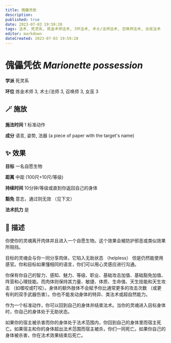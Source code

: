 ```yaml
---
title: 傀儡凭依
description: 
published: true
date: 2023-07-03 19:59:28
tags: 法术, 死灵系, 炼金术师法术, 3环法术, 术士/法师法术, 召唤师法术, 女巫法术
editor: markdown
dateCreated: 2023-07-03 19:59:28
---
```


# **傀儡凭依** *Marionette possession*

**学派** 死灵系 

**环位** 炼金术师 3, 术士/法师 3, 召唤师 3, 女巫 3

## 🪄 施放

**施法时间** 1 标准动作

**成分** 语言, 姿势, 法器 (a piece of paper with the target's name)

## ✨ 效果 

**目标** 一名自愿生物 

**距离** 中距 (100尺+10尺/等级)  

**持续时间** 10分钟/等级或直到你返回自己的身体 

**豁免** 意志，通过则无效 （见下文）

**法术抗力** 是

## 📖 描述

你使你的灵魂离开肉体并且进入一个自愿生物。这个效果会被防护邪恶或类似效果所阻挡。

目标的灵魂会与你一同分享肉体，它陷入无助状态 （helpless） 但是仍然能使用感官。你和目标如果懂相同的语言，你们可以用心灵感应进行沟通。

你保有你自己的智力、感知、魅力、等级、职业、基础攻击加值、基础豁免加值、阵营和心理技能。而肉体则保持其力量、敏捷、体质、生命值、天生技能和天生攻击 （如噬咬或叮咬）。身体的额外肢体不会赋予你比通常更多的攻击次数 （或更有利的双手武器伤害）。你也不能发动身体的特异、类法术或超自然能力。

作为一个标准动作，你可以回到自己的身体并结束法术。当你的灵魂进入目标身体时，你自己的身体处于无助状态。

如果你的宿主被杀害而你的身体处于法术范围内，你回到自己的身体里而宿主死亡。如果宿主和你的身体超出法术范围而宿主被杀，你们一同死亡。如果你自己的身体被杀害，你在法术效果结束后死亡。
    